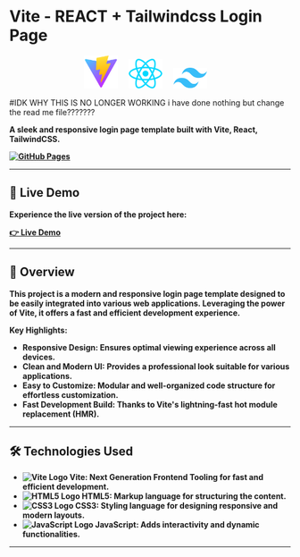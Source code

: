 # Vite - REACT + Tailwindcss Login Page

<p align="center">
  <img src="vitelogo.svg" alt="Vite Logo" width="60"/> &nbsp;&nbsp;&nbsp;
  <img src="react.svg" alt="react Logo" width="60"/> &nbsp;&nbsp;&nbsp;
  <img src="tailwind.svg" alt="tailwind Logo" width="60"/> &nbsp;&nbsp;&nbsp;

</p>

<p align="center">

#IDK WHY THIS IS NO LONGER WORKING i have done nothing but change the read me file???????

  <strong>A sleek and responsive login page template built with Vite, React, TailwindCSS.
</p>

[![GitHub Pages](https://img.shields.io/badge/GitHub-Pages-blue)](https://jason-black.github.io/LoginPage-React-Component/)

---

## 🚀 Live Demo

Experience the live version of the project here:

**[👉 Live Demo](https://jason-black.github.io/LoginPage-React-Component/)**

---

## 📖 Overview

This project is a **modern and responsive login page template** designed to be easily integrated into various web applications. Leveraging the power of **Vite**, it offers a fast and efficient development experience.

**Key Highlights:**
- **Responsive Design:** Ensures optimal viewing experience across all devices.
- **Clean and Modern UI:** Provides a professional look suitable for various applications.
- **Easy to Customize:** Modular and well-organized code structure for effortless customization.
- **Fast Development Build:** Thanks to Vite's lightning-fast hot module replacement (HMR).

---

## 🛠️ Technologies Used

- <img src="vite-logo.svg" alt="Vite Logo" width="20"/> **Vite**: Next Generation Frontend Tooling for fast and efficient development.
- <img src="html5-logo.svg" alt="HTML5 Logo" width="20"/> **HTML5**: Markup language for structuring the content.
- <img src="css3-logo.svg" alt="CSS3 Logo" width="20"/> **CSS3**: Styling language for designing responsive and modern layouts.
- <img src="javascript-logo.svg" alt="JavaScript Logo" width="20"/> **JavaScript**: Adds interactivity and dynamic functionalities.

---
